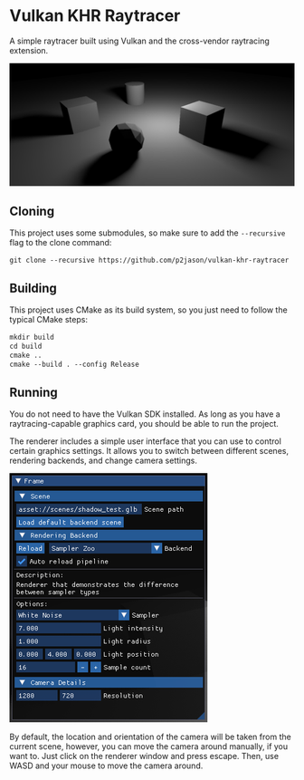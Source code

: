 
# Vulkan KHR Raytracer

A simple raytracer built using Vulkan and the cross-vendor raytracing extension. 

![Header](./docs/header.png)

## Cloning
This project uses some submodules, so make sure to add the `--recursive` flag to the clone command:

	git clone --recursive https://github.com/p2jason/vulkan-khr-raytracer

## Building
This project uses CMake as its build system, so you just need to follow the typical CMake steps:

	mkdir build
	cd build
	cmake ..
	cmake --build . --config Release

## Running
You do not need to have the Vulkan SDK installed. As long as you have a raytracing-capable graphics card, you should be able to run the project.

The renderer includes a simple user interface that you can use to control certain graphics settings. It allows you to switch between different scenes, rendering backends, and change camera settings.

![User Interface](./docs/userinterface.png)

By default, the location and orientation of the camera will be taken from the current scene, however, you can move the camera around manually, if you want to. Just click on the renderer window and press escape. Then, use WASD and your mouse to move the camera around.
